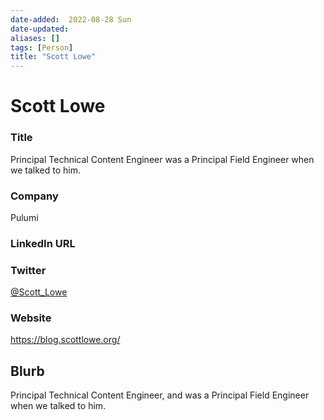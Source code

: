 ```yaml
---
date-added:  2022-08-28 Sun
date-updated: 
aliases: []
tags: [Person]
title: "Scott Lowe"
---
```


# Scott Lowe

### Title
Principal Technical Content Engineer
was a Principal Field Engineer when we talked to him. 
### Company
Pulumi

### LinkedIn URL


### Twitter
[@Scott_Lowe](https://twitter.com/scott_lowe)

### Website
https://blog.scottlowe.org/


## Blurb
Principal Technical Content Engineer, and was a Principal Field Engineer when we talked to him.
